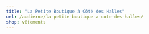 ```yaml
---
title: "La Petite Boutique à Côté des Halles"
url: /audierne/la-petite-boutique-a-cote-des-halles/
shop: vêtements
---
```

